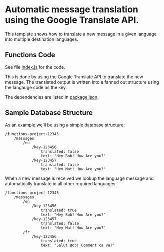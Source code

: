 # Automatic message translation using the Google Translate API.

This template shows how to translate a new message in a given language into multiple destination languages.

## Functions Code

See file [index.js](functions/index.js) for the code.

This is done by using the Google Translate API to translate the new message. The translated output is written into a fanned out structure using the langauge code as the key.

The dependencies are listed in [package.json](functions/package.json).

## Sample Database Structure

As an example we'll be using a simple database structure:

```
/functions-project-12345
    /messages
        /en
            /key-123456
                translated: false
                text: "Hey Bob! How Are you?"
            /key-123457
                translated: false
                text: "Hey Mat! How Are you?"
```

When a new message is received we lookup the language message and automatically translate in all other required languages:

```
/functions-project-12345
    /messages
        /en
            /key-123456
                translated: true
                text: "Hey Bob! How Are you?"
            /key-123457
                translated: false
                text: "Hey Mat! How Are you?"
        /fr
            /key-123456
                translated: true
                text: "Salut Bob! Comment ca va?"
```